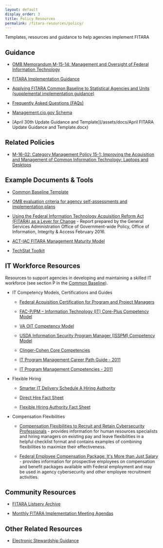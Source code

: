 ```yaml
---
layout: default
display_order: 3
title: Policy Resources
permalink: /fitara-resources/policy/
---
```


Templates, resources and guidance to help agencies implement FITARA

## Guidance 
* [OMB Memorandum M-15-14: Management and Oversight of Federal Information Technology](https://management.cio.gov/implementation)

* [FITARA Implementation Guidance](/implementation)

* [Applying FITARA Common Baseline to Statistical Agencies and Units (supplemental implementation guidance)](https://management.cio.gov/assets/docs/FITARA_Guidance_Statistical_Agencies_and_Units_OMB.pdf)

* [Frequently Asked Questions (FAQs)](/faq)

* [Management.cio.gov Schema](https://management.cio.gov/schema/) 

* [April 30th Update Guidance and Template](/assets/docs/April FITARA Update Guidance and Template.docx)

## Related Policies

* [M-16-02: Category Management Policy 15-1: Improving the Acquisition and Management of Common Information Technology: Laptops and Desktops](https://www.whitehouse.gov/sites/default/files/omb/memoranda/2016/m-16-02.pdf)

## Example Documents & Tools
* [Common Baseline Template](/assets/docs/Appendix%20C%20-%20Self%20Assessment%20Template%20(6).docx?raw=true)

* [OMB evaluation criteria for agency self-assessments and implementation plans](/assets/docs/FITARA_Agency_Submission_Scoresheet%20(9).docx?raw=true) 

* [Using the Federal Information Technology Acquisition Reform Act (FITARA) as a Lever for Change](/assets/docs/Using.FITARA.as.a.Lever.for.Change.GSA.OGP.Report.pdf) - Report prepared by the General Services Administration Office of Government-wide Policy, Office of Information, Integrity & Access February 2016.

* [ACT-IAC FITARA Management Maturity Model](https://actiac.org/groups/document/fitara-it-management-maturity-model)

* [TechStat Toolkit](https://www.cio.gov/fed-it-topics/sustainability-transparency/techstat/browse-toolkit/)

## IT Workforce Resources 
Resources to support agencies in developing and maintaining a skilled IT workforce (see section P in the [Common Baseline](/implementation/#Attachment-A)).

* IT Competency Models, Certifications and Guides
  * [Federal Acquisition Certification for Program and Project Managers](https://www.fai.gov/drupal/certification/fac-ppm-certification-requirements)
  
  * [FAC-P/PM – Information Technology (IT) Core-Plus Competency Model](https://www.fai.gov/drupal/sites/default/files/FAC-PPM-IT%20Comp%20Final%20v24_26Sep13.pdf)
  
  * [VA OIT Competency Model](/assets/docs/VA%20OIT%20Competency%20Model%20Reference%20Guide_EXTERNAL.docx?raw=true)
  
  * [USDA Information Security Program Manager (ISSPM) Competency Model](/assets/docs/ISSPM%20Competency%20Model%2010-7-2015.pdf)
  
  * [Clinger-Cohen Core Competencies](https://cio.gov/cio-council-releases-updated-clinger-cohen-core-competencies-learning-objectives/) 
  
  * [IT Program Management Career Path Guide - 2011](/assets/docs/IT%20Program%20Management%20Career%20Path%20Guide%20(1).pdf)
  
  * [IT Program Management Competencies - 2011](https://www.chcoc.gov/content/competency-model-it-program-management)

* Flexible Hiring 
 
  * [Smarter IT Delivery Schedule A Hiring Authority](https://www.chcoc.gov/content/smarter-it-delivery-schedule-hiring-authority) 
  
  * [Direct Hire Fact Sheet](/assets/docs/Direct_Hire_Fact_Sheet%20(2).pdf)
  
  * [Flexible Hiring Authority Fact Sheet](/assets/docs/Fact_Sheet-Hiring_Flexibilities%20(2).pdf)

* Compensation Flexibilities

  * [Compensation Flexibilities to Recruit and Retain Cybersecurity Professionals](https://www.opm.gov/policy-data-oversight/pay-leave/reference-materials/handbooks/compensation-flexibilities-to-recruit-and-retain-cybersecurity-professionals.pdf) - provides information for human resources specialists and hiring managers on existing pay and leave flexibilities in a helpful checklist format and contains examples of combining flexibilities to maximize their effectiveness. 
 
  * [Federal Employee Compensation Package: It's More than Just Salary](https://www.opm.gov/policy-data-oversight/pay-leave/pay-administration/fact-sheets/federal-employee-compensation-package/) - provides information for prospective employees on compensation and benefit packages available with Federal employment and may be used in agency cybersecurity and other employee recruitment activities. 

## Community Resources 
* [FITARA Listserv Archive](http://listserv.gsa.gov/cgi-bin/wa.exe?A0=FITARA)

* [Monthly FITARA Implementation Meeting Agendas](/community)

## Other Related Resources

* [Electronic Stewardship Guidance](https://www.fedcenter.gov/programs/electronics/)


